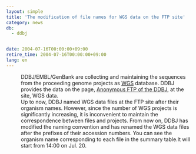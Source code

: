 ```yaml
---
layout: simple
title: 'The modification of file names for WGS data on the FTP site'
category: news
db:
  - ddbj


date: 2004-07-16T00:00:00+09:00
retire_time: 2004-07-16T00:00:00+09:00
lang: en
---
```


<dd>DDBJ/EMBL/GenBank are collecting and maintaining the sequences from the proceeding genome projects as <a href="/ddbj/wgs-e.html">WGS</a> database. DDBJ provides the data on the page, <a href="/services/index-e.html ">Anonymous FTP of the DDBJ</a>, at the site, WGS data.<br>
<dd>Up to now, DDBJ named WGS data files at the FTP site after their organism names. However, since the number of WGS projects is significantly increasing, it is inconvenient to maintain the correspondence between files and projects. From now on, DDBJ has modified the naming convention and has renamed the WGS data files after the prefixes of their accession numbers. You can see the organism name corresponding to each file in the summary table.It will start from 14:00 on Jul. 20.</dd>
</dd>
